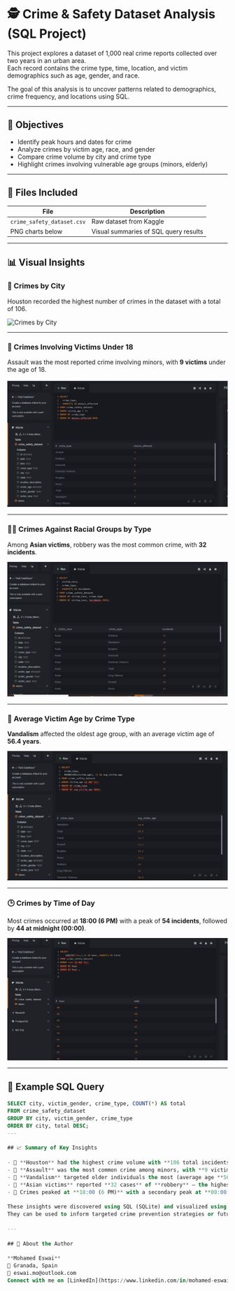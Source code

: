 # 🕵️ Crime & Safety Dataset Analysis (SQL Project)

This project explores a dataset of 1,000 real crime reports collected over two years in an urban area.  
Each record contains the crime type, time, location, and victim demographics such as age, gender, and race.

The goal of this analysis is to uncover patterns related to demographics, crime frequency, and locations using SQL.

---

## 🎯 Objectives

- Identify peak hours and dates for crime
- Analyze crimes by victim age, race, and gender
- Compare crime volume by city and crime type
- Highlight crimes involving vulnerable age groups (minors, elderly)

---

## 📁 Files Included

| File | Description |
|------|-------------|
| `crime_safety_dataset.csv` | Raw dataset from Kaggle |
| PNG charts below | Visual summaries of SQL query results |

---

## 📊 Visual Insights

### 📍 Crimes by City

Houston recorded the highest number of crimes in the dataset with a total of 106.

![Crimes by City](crimes_by_city.png)

---

### 👶 Crimes Involving Victims Under 18

Assault was the most reported crime involving minors, with **9 victims** under the age of 18.

![Crimes Involving Victims Under 18](crimes_involving_Victims%20Under%2018.png)

---

### 🧑🏽 Crimes Against Racial Groups by Type

Among **Asian victims**, robbery was the most common crime, with **32 incidents**.

![Crimes Against Race Groups by Type](Crimes_against%20Race_Groups_by_%20Type.png)

---

### 🧓 Average Victim Age by Crime Type

**Vandalism** affected the oldest age group, with an average victim age of **56.4 years**.

![Average Victim Age by Crime Type](crime_type_by_%20avg%20age.png)

---

### 🕒 Crimes by Time of Day

Most crimes occurred at **18:00 (6 PM)** with a peak of **54 incidents**, followed by **44 at midnight (00:00)**.

![Crimes by Time of Day](crimes_time_day.png)

---

## 🧠 Example SQL Query

```sql
SELECT city, victim_gender, crime_type, COUNT(*) AS total
FROM crime_safety_dataset
GROUP BY city, victim_gender, crime_type
ORDER BY city, total DESC;
---

## 📈 Summary of Key Insights

- 🔹 **Houston** had the highest crime volume with **106 total incidents**
- 🔹 **Assault** was the most common crime among minors, with **9 victims under 18**
- 🔹 **Vandalism** targeted older individuals the most (average age **56.4 years**)
- 🔹 **Asian victims** reported **32 cases** of **robbery** — the highest for that group
- 🔹 Crimes peaked at **18:00 (6 PM)** with a secondary peak at **00:00 (midnight)**

These insights were discovered using SQL (SQLite) and visualized using simple charts.  
They can be used to inform targeted crime prevention strategies or future predictive models.

---

## 👤 About the Author

**Mohamed Eswai**  
📍 Granada, Spain  
📧 eswai.mo@outlook.com
Connect with me on [LinkedIn](https://www.linkedin.com/in/mohamed-eswai-31207b372/)



